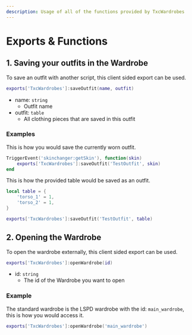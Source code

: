 ```yaml
---
description: Usage of all of the functions provided by TxcWardrobes
---
```


# Exports & Functions

## 1. Saving your outfits in the Wardrobe <a href="#saveoutfit" id="saveoutfit"></a>

To save an outfit with another script, this client sided export can be used.

```lua
exports['TxcWardrobes']:saveOutfit(name, outfit)
```

* name: `string`
  * Outfit name
* outfit: `table`
  * All clothing pieces that are saved in this outfit

### Examples

This is how you would save the currently worn outfit.

```lua
TriggerEvent('skinchanger:getSkin'), function(skin)
    exports['TxcWardrobes']:saveOutfit('TestOutfit', skin)
end
```

This is how the provided table would be saved as an outfit.

```lua
local table = {
    'torso_1' = 1,
    'torso_2' = 1,
}

exports['TxcWardrobes']:saveOutfit('TestOutfit', table)
```

## 2. Opening the Wardrobe <a href="#openwardrobe" id="openwardrobe"></a>

To open the wardrobe externally, this client sided export can be used.

```lua
exports['TxcWardrobes']:openWardrobe(id)
```

* id: `string`
  * The id of the Wardrobe you want to open

### Example

The standard wardrobe is the LSPD wardrobe with the id: `main_wardrobe`, this is how you would access it.

```lua
exports['TxcWardrobes']:openWardrobe('main_wardrobe')
```
